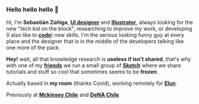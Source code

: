 ### Hello hello hello 🤘

Hi, I'm **Sebastián Zúñiga**, **[UI designer](https://www.linkedin.com/in/dactrtr/)** and **[Illustrator](https://www.instagram.com/dactrtr.svg/)**, always looking for the new "tech kid on the block", researching to improve my work, or developing (I also like to **[code](https://github.com/dactrtr)**) new skills. I'm the serious looking funny guy at every place and the designer that is in the middle of the developers talking like one more of the pack.

**Hey!** wait, all that knowledge research is **useless if isn't shared**, that's why with one of my **[friends](http://www.arielcerda.com/)** we run a small group of **[Sketch](https://medium.com/sketchchile)** where we share tutorials and stuff so cool that sometimes seems to be **frozen**.

Actually based in **my room** (thanks Covid), working remotely for **[Elun](http://www.elun.cl/)**.

Previously at **[Mckinsey Chile](https://www.mckinsey.com/)** and **[DeNA Chile](https://dena.com/intl/)**
